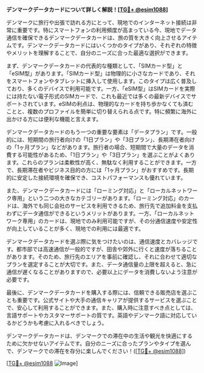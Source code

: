 **デンマークデータカードについて詳しく解説！[[TG💪+ @esim1088](https://t.me/s/esim1088)]**

デンマークに旅行や出張で訪れる方にとって、現地でのインターネット接続は非常に重要です。特にスマートフォンの利用頻度が高まっている今、現地でデータ通信を確保できるデンマークデータカードは、旅の質を大きく向上させるアイテムです。デンマークデータカードにはいくつかのタイプがあり、それぞれの特徴やメリットを理解することで、自分のニーズに合った最適な選択ができます。

まず、デンマークデータカードの代表的な種類として、「SIMカード型」と「eSIM型」があります。「SIMカード型」は物理的に小さなカードであり、それをスマートフォンやタブレットに挿入して使用します。このタイプは広く普及しており、多くのデバイスで利用可能です。一方、「eSIM型」はSIMカードを実際には持たない電子形式のSIMカードで、これも最近では多くの最新デバイスでサポートされています。eSIMの利点は、物理的なカードを持ち歩かなくても済むことと、複数のプロファイルを簡単に切り替えられる点です。特に頻繁に海外に出かける方には便利な機能と言えます。

デンマークデータカードのもう一つの重要な要素は「データプラン」です。一般的には、短期間の旅行者向けの「1日プラン」や「3日プラン」、長期滞在者向けの「1ヶ月プラン」などがあります。旅行者の場合、短期間で大量のデータを消費する可能性があるため、「1日プラン」や「3日プラン」を選ぶことがよくあります。これらのプランは柔軟性が高く、無駄なく利用することができます。一方で、長期滞在者やビジネス目的の方には「1ヶ月プラン」がおすすめです。長期的に安定した接続環境を確保でき、コストパフォーマンスも優れています。

また、デンマークデータカードには「ローミング対応」と「ローカルネットワーク専用」という二つの大きなカテゴリーがあります。「ローミング対応」のカードは、海外でも同じ会社のサービスを利用できるため、旅行先で追加料金を支払わずにデータ通信ができるというメリットがあります。一方、「ローカルネットワーク専用」のカードは、現地でのみ利用可能ですが、その分通信速度や安定性が向上していることが多く、現地での利用には最適です。

デンマークデータカードを選ぶ際に気をつけたいのは、通信速度とカバレッジです。都市部では高速通信が一般的ですが、田舎や郊外に行くと速度が落ちることがあります。そのため、旅行先のエリアを事前に確認し、それに合わせて適切なプランを選定することが大切です。また、データ通信量の上限を超えると、急に通信が遅くなることがありますので、必要以上にデータを消費しないよう注意が必要です。

最後に、デンマークデータカードを購入する際には、信頼できる販売店を選ぶことも重要です。公式サイトや大手の通信キャリアが提供するサービスを選ぶことで、安心して利用することができます。また、購入時に注意すべき点としては、言語サポートやカスタマーサポートの質です。英語やデンマーク語に対応しているかどうかも考慮に入れるべきでしょう。

デンマークデータカードは、デンマークでの滞在中の生活や観光を快適にするために欠かせないアイテムです。自分のニーズに合ったプランやタイプを選んで、デンマークでの滞在を存分に楽しんでください！([[TG💪+ @esim1088](https://t.me/s/esim1088)])

[[TG💪+ @esim1088](https://t.me/s/esim1088) ![Image](https://i.postimg.cc/Y0z9fWf4/image.png)]